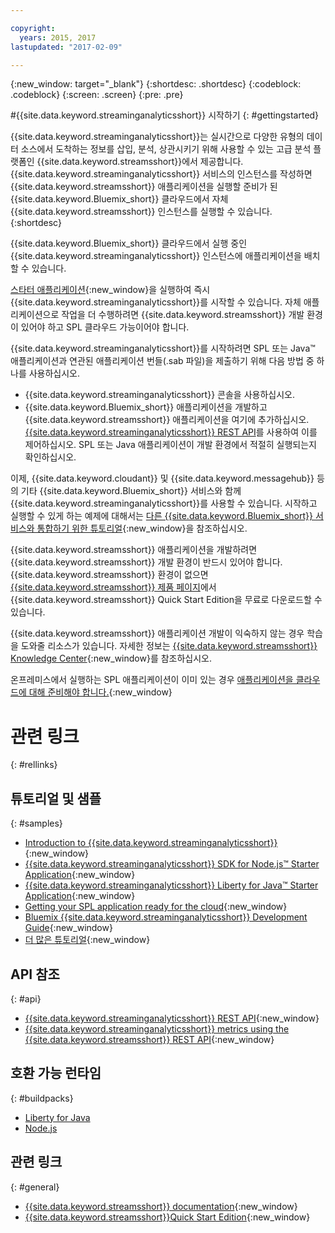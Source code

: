 ```yaml
---

copyright:
  years: 2015, 2017
lastupdated: "2017-02-09"

---
```


<!-- Attribute definitions --> 
{:new_window: target="_blank"}
{:shortdesc: .shortdesc}
{:codeblock: .codeblock}
{:screen: .screen}
{:pre: .pre}


#{{site.data.keyword.streaminganalyticsshort}} 시작하기
{: #gettingstarted}

{{site.data.keyword.streaminganalyticsshort}}는 실시간으로 다양한 유형의 데이터 소스에서 도착하는 정보를 삽입, 분석, 상관시키기 위해 사용할 수 있는 고급 분석 플랫폼인 {{site.data.keyword.streamsshort}}에서 제공합니다. {{site.data.keyword.streaminganalyticsshort}} 서비스의 인스턴스를 작성하면 {{site.data.keyword.streamsshort}} 애플리케이션을 실행할 준비가 된 {{site.data.keyword.Bluemix_short}} 클라우드에서 자체 {{site.data.keyword.streamsshort}} 인스턴스를 실행할 수 있습니다.
{:shortdesc}

{{site.data.keyword.Bluemix_short}} 클라우드에서 실행 중인 {{site.data.keyword.streaminganalyticsshort}} 인스턴스에 애플리케이션을 배치할 수 있습니다. 

[스타터 애플리케이션](/docs/services/StreamingAnalytics/c_starterapps.html){:new_window}을 실행하여 즉시 {{site.data.keyword.streaminganalyticsshort}}를 시작할 수 있습니다. 자체 애플리케이션으로 작업을 더 수행하려면 {{site.data.keyword.streamsshort}} 개발 환경이 있어야 하고 SPL 클라우드 가능이어야 합니다.

{{site.data.keyword.streaminganalyticsshort}}를 시작하려면 SPL 또는 Java™ 애플리케이션과 연관된 애플리케이션 번들(.sab 파일)을 제출하기 위해 다음 방법 중 하나를 사용하십시오.
* {{site.data.keyword.streaminganalyticsshort}} 콘솔을 사용하십시오. 
* {{site.data.keyword.Bluemix_short}} 애플리케이션을 개발하고 {{site.data.keyword.streamsshort}} 애플리케이션을 여기에 추가하십시오.
[{{site.data.keyword.streaminganalyticsshort}} REST API](https://console.ng.bluemix.net/apidocs/220)를 사용하여 이를 제어하십시오. SPL 또는 Java 애플리케이션이 개발 환경에서 적절히 실행되는지 확인하십시오.

이제, {{site.data.keyword.cloudant}} 및 {{site.data.keyword.messagehub}} 등의 기타 {{site.data.keyword.Bluemix_short}} 서비스와 함께 {{site.data.keyword.streaminganalyticsshort}}를 사용할 수 있습니다. 시작하고 실행할 수 있게 하는 예제에 대해서는 [다른 {{site.data.keyword.Bluemix_short}} 서비스와 통합하기 위한 튜토리얼](/docs/services/StreamingAnalytics/r_integrating_cloudant_rest.html){:new_window}을 참조하십시오. 

{{site.data.keyword.streamsshort}} 애플리케이션을 개발하려면 {{site.data.keyword.streamsshort}} 개발 환경이 반드시 있어야 합니다. {{site.data.keyword.streamsshort}} 환경이 없으면 [{{site.data.keyword.streamsshort}} 제품 페이지](https://www.ibm.com/analytics/us/en/technology/stream-computing/#products)에서 {{site.data.keyword.streamsshort}} Quick Start Edition을 무료로 다운로드할 수 있습니다.

{{site.data.keyword.streamsshort}} 애플리케이션 개발이 익숙하지 않는 경우 학습을 도와줄 리소스가 있습니다. 자세한 정보는 [{{site.data.keyword.streamsshort}} Knowledge Center](https://www.ibm.com/support/knowledgecenter/en/SSCRJU_4.2.0/com.ibm.streams.welcome.doc/doc/kc-homepage.html){:new_window}를 참조하십시오.

온프레미스에서 실행하는 SPL 애플리케이션이 이미 있는 경우 [애플리케이션을 클라우드에 대해 준비해야 합니다.](https://developer.ibm.com/streamsdev/docs/getting-spl-application-ready-cloud/){:new_window}

# 관련 링크
{: #rellinks}

## 튜토리얼 및 샘플
{: #samples}
* [Introduction to {{site.data.keyword.streaminganalyticsshort}}](https://developer.ibm.com/streamsdev/docs/streaming-analytics-now-available-bluemix){:new_window}
* [{{site.data.keyword.streaminganalyticsshort}} SDK for Node.js™ Starter Application](http://bit.ly/1iR1bzu){:new_window}
* [{{site.data.keyword.streaminganalyticsshort}} Liberty for Java™ Starter Application](https://developer.ibm.com/streamsdev/docs/bluemix-streaming-analytics-starter-application/){:new_window}
* [Getting your SPL application ready for the cloud](https://developer.ibm.com/streamsdev/docs/getting-spl-application-ready-cloud){:new_window}
* [Bluemix {{site.data.keyword.streaminganalyticsshort}} Development Guide](https://developer.ibm.com/streamsdev/docs/bluemix-streaming-analytics-development-guide/){:new_window}
* [더 많은 튜토리얼](StreamingAnalytics.html#r_integrating_cloudant_rest){:new_window}


## API 참조
{: #api}
* [{{site.data.keyword.streaminganalyticsshort}} REST API](https://console.ng.bluemix.net/apidocs/220){:new_window}
* [{{site.data.keyword.streaminganalyticsshort}} metrics using the {{site.data.keyword.streamsshort}} REST API](https://developer.ibm.com/bluemix/2016/07/25/streaming-analytics-metrics-using-rest-api/){:new_window}

## 호환 가능 런타임
{: #buildpacks}
* [Liberty for Java](/docs/runtimes/liberty/index.html#liberty)
* [Node.js](/docs/runtimes/nodejs/index.html#nodejs)

## 관련 링크
{: #general}
* [{{site.data.keyword.streamsshort}} documentation](http://www.ibm.com/support/knowledgecenter/SSCRJU_4.2.0/com.ibm.streams.welcome.doc/doc/kc-homepage.html){:new_window}
* [{{site.data.keyword.streamsshort}}Quick
Start Edition](http://www.ibm.com/analytics/us/en/technology/stream-computing/){:new_window}
